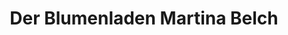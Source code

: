 ---
title: "Der Blumenladen Martina Belch"
url: /biebertal/der-blumenladen-martina-belch/
shop: Blumen
---